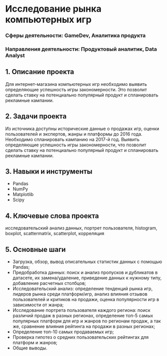 # Исследование рынка компьютерных игр
### Сферы деятельности: GameDev, Аналитика продукта
### Направления деятельности: Продуктовый аналитик, Data Analyst

## 1. Описание проекта 
Для интернет-магазина компьютерных игр необходимо выявить определяющие успешность игры закономерности. Это позволит сделать ставку на потенциально популярный продукт и спланировать рекламные кампании.

## 2. Задачи проекта
Из источника доступны исторические данные о продажах игр, оценки пользователей и экспертов, жанры и платформы до 2016 года. Необходимо спланировать кампанию на 2017-й год. Выявить определяющие успешность игры закономерности, что позволит сделать ставку на потенциально популярный продукт и спланировать рекламные кампании.

## 3. Навыки и инструменты
   - Pandas
   - NumPy
   - Matplotlib
   - Scipy

## 4. Ключевые слова проекта
исследовательский анализ данных, портрет пользователя, histogram, boxplot, scattermatrix, scatterplot, корреляция
    
## 5. Основные шаги  
   - Загрузка, обзор, вывод описательных статистик данных с помощью Pandas;
   - Предобработка данных: поиск и анализ пропусков и дубликатов в датасете, их замена/удаление, приведение данных к нужному типу, добавление расчетных столбцов;
   - Исследовательский анализ: определение тенденций рынка игр, лидеров рынка среди платформ/игр, анализ влияния отзывов пользователей и критиков на продажи, оценка популярности игр в зависимости от жанра;
   - Исследование портрета пользователя каждого региона: поиск различий продаж в разных регионах, определение топ-5 самых популярных платформ для игр и жанров по регионам продаж, а так же, сравнение влияния рейтинга на продажи в разных регионах;
   - Определение топ-10 самых продаваемых игр;
   - Проверка гипотез о средних пользовательских рейтингах для платформ и жанров;
   - Общие выводы.